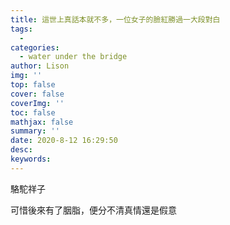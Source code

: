 ```yaml
---
title: 這世上真話本就不多，一位女子的臉紅勝過一大段對白
tags:
  - 
categories:
  - water under the bridge
author: Lison
img: ''
top: false
cover: false
coverImg: ''
toc: false
mathjax: false
summary: ''
date: 2020-8-12 16:29:50
desc:
keywords:
---
```


駱駝祥子

<!--more-->

可惜後來有了胭脂，便分不清真情還是假意
